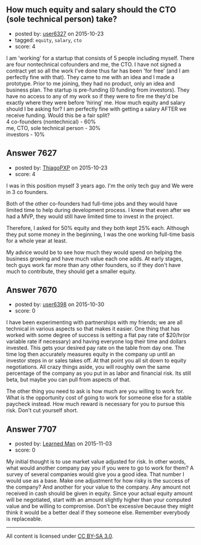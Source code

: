 ## How much equity and salary should the CTO (sole technical person) take?

- posted by: [user6327](https://stackexchange.com/users/7170798/user6327) on 2015-10-23
- tagged: `equity`, `salary`, `cto`
- score: 4

I am 'working' for a startup that consists of 5 people including myself. There are four nontechnical cofounders and me, the CTO. I have not signed a contract yet so all the work I've done thus far has been 'for free' (and I am perfectly fine with that). They came to me with an idea and I made a prototype. Prior to me joining, they had no product, only an idea and business plan. The startup is pre-funding (0 funding from investors). They have no access to any of my work so if they were to fire me they'd be exactly where they were before 'hiring' me. How much equity and salary should I be asking for? I am perfectly fine with getting a salary AFTER we receive funding. Would this be a fair split?  
4 co-founders (nontechnical) - 60%  
me, CTO, sole technical person - 30%  
investors - 10%


## Answer 7627

- posted by: [ThiagoPXP](https://stackexchange.com/users/329188/thiagopxp) on 2015-10-23
- score: 4

I was in this position myself 3 years ago. I'm the only tech guy and We were in 3 co founders.

Both of the other co-founders had full-time jobs and they would have limited time to help during development process. I knew that even after we had a MVP, they would still have limited time to invest in the project.

Therefore, I asked for 50% equity and they both kept 25% each. Although they put some money in the beginning, I was the one working full-time basis for a whole year at least.

My advice would be to see how much they would spend on helping the business growing and have much value each one adds. At early stages, tech guys work far more than any other founders, so if they don't have much to contribute, they should get a smaller equity.


## Answer 7670

- posted by: [user6398](https://stackexchange.com/users/4780240/user6398) on 2015-10-30
- score: 0

I have been experimenting with partnerships with my friends; we are all technical in various aspects so that makes it easier. One thing that has worked with some degree of success is setting a flat pay rate of $20/hr(or variable rate if necessary) and having everyone log their time and dollars invested. This gets your desired pay rate on the table from day one. The time log then accurately measures equity in the company up until an investor steps in or sales takes off. At that point you all sit down to equity negotiations. All crazy things aside, you will roughly own the same percentage of the company as you put in as labor and financial risk. Its still beta, but maybe you can pull from aspects of that.

The other thing you need to ask is how much are you willing to work for. What is the opportunity cost of going to work for someone else for a stable paycheck instead. How much reward is necessary for you to pursue this risk. Don't cut yourself short.


## Answer 7707

- posted by: [Learned Man](https://stackexchange.com/users/7236940/learned-man) on 2015-11-03
- score: 0

My initial thought is to use market value adjusted for risk. In other words, what would another company pay you if you were to go to work for them? A survey of several companies would give you a good idea. That number I would use as a base. Make one adjustment for how risky is the success of the company? And another for your value to the company. Any amount not received in cash should be given in equity. Since your actual equity amount will be negotiated, start with an amount slightly higher than your computed value and be willing to compromise. Don't be excessive because they might think it would be a better deal if they someone else. Remember everybody is replaceable.



---

All content is licensed under [CC BY-SA 3.0](https://creativecommons.org/licenses/by-sa/3.0/).
